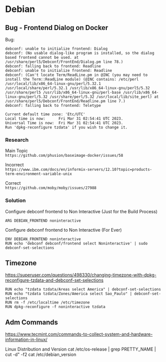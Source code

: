 # Debian

## Bug - Frontend Dialog on Docker

Bug:
```
debconf: unable to initialize frontend: Dialog
debconf: (No usable dialog-like program is installed, so the dialog based frontend cannot be used. at /usr/share/perl5/Debconf/FrontEnd/Dialog.pm line 78.)
debconf: falling back to frontend: Readline
debconf: unable to initialize frontend: Readline
debconf: (Can't locate Term/ReadLine.pm in @INC (you may need to install the Term::ReadLine module) (@INC contains: /etc/perl /usr/local/lib/x86_64-linux-gnu/perl/5.32.1 /usr/local/share/perl/5.32.1 /usr/lib/x86_64-linux-gnu/perl5/5.32 /usr/share/perl5 /usr/lib/x86_64-linux-gnu/perl-base /usr/lib/x86_64-linux-gnu/perl/5.32 /usr/share/perl/5.32 /usr/local/lib/site_perl) at /usr/share/perl5/Debconf/FrontEnd/Readline.pm line 7.)
debconf: falling back to frontend: Teletype

Current default time zone: 'Etc/UTC'
Local time is now:      Fri Mar 31 02:54:41 UTC 2023.
Universal Time is now:  Fri Mar 31 02:54:41 UTC 2023.
Run 'dpkg-reconfigure tzdata' if you wish to change it.
```
### Research
Main Topic  
``` https://github.com/phusion/baseimage-docker/issues/58 ```  

Incorrect  
``` https://www.ibm.com/docs/en/informix-servers/12.10?topic=products-term-environment-variable-unix ```  

Correct  
``` https://github.com/moby/moby/issues/27988 ```  

### Solution
Configure debconf frontend to Non Interactive (Just for the Build Process)
```
ARG DEBIAN_FRONTEND noninteractive
```
Configure debconf frontend to Non Interactive (For Ever)
```
ENV DEBIAN_FRONTEND noninteractive
RUN echo 'debconf debconf/frontend select Noninteractive' | sudo debconf-set-selections
```




## Timezone
https://superuser.com/questions/498330/changing-timezone-with-dpkg-reconfigure-tzdata-and-debconf-set-selections
```
RUN echo "tzdata tzdata/Areas select America" | debconf-set-selections
RUN echo "tzdata tzdata/Zones/America select Sao_Paulo" | debconf-set-selections
RUN rm -f /etc/localtime /etc/timezone
RUN dpkg-reconfigure -f noninteractive tzdata
```



## Adm Commands
https://www.tecmint.com/commands-to-collect-system-and-hardware-information-in-linux/

Linux Distribution and Version
cat /etc/os-release | grep PRETTY_NAME | cut -d\" -f2
cat /etc/debian_version
